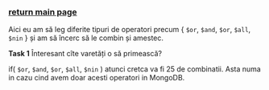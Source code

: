 ### [return main page](../README.md)
Aici eu am să leg diferite tipuri de operatori precum { `$or`, `$and`, `$or`, `$all`, `$nin` } și am să încerc să le combin și amestec.

**Task 1** Înteresant cîte varetăți o să primească?

if( `$or`, `$and`, `$or`, `$all`, `$nin` ) atunci cretca va fi 25 de combinatii.  Asta numa in cazu cind avem doar acesti operatori in MongoDB.
